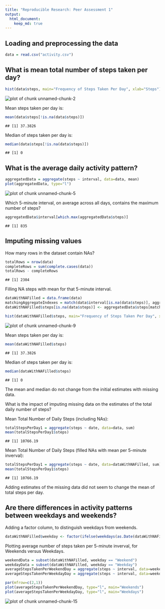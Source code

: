 ```yaml
---
title: "Reproducible Research: Peer Assessment 1"
output: 
  html_document: 
    keep_md: true
---
```



## Loading and preprocessing the data

```r
data = read.csv("activity.csv")
```


## What is mean total number of steps taken per day?



```r
hist(data$steps, main="Frequency of Steps Taken Per Day", xlab="Steps")
```

![plot of chunk unnamed-chunk-2](figure/unnamed-chunk-2-1.png) 

Mean steps taken per day is:


```r
mean(data$steps[!is.na(data$steps)])
```

```
## [1] 37.3826
```

Median of steps taken per day is:


```r
median(data$steps[!is.na(data$steps)])
```

```
## [1] 0
```

## What is the average daily activity pattern?


```r
aggregatedData = aggregate(steps ~ interval, data=data, mean)
plot(aggregatedData, type="l")
```

![plot of chunk unnamed-chunk-5](figure/unnamed-chunk-5-1.png) 

Which 5-minute interval, on average across all days, contains the maximum number of steps?


```r
aggregatedData$interval[which.max(aggregatedData$steps)]
```

```
## [1] 835
```

## Imputing missing values

How many rows in the dataset contain NAs?


```r
totalRows = nrow(data)
completeRows = sum(complete.cases(data))
totalRows - completeRows
```

```
## [1] 2304
```

Filling NA steps with mean for that 5-minute interval.


```r
dataWithNAFilled = data.frame(data)
matchingAggregateIndexes = match(data$interval[is.na(data$steps)], aggregatedData$interval)
dataWithNAFilled$steps[is.na(data$steps)] <- aggregatedData$steps[matchingAggregateIndexes]
```


```r
hist(dataWithNAFilled$steps, main="Frequency of Steps Taken Per Day", xlab="Steps")
```

![plot of chunk unnamed-chunk-9](figure/unnamed-chunk-9-1.png) 

Mean steps taken per day is:


```r
mean(dataWithNAFilled$steps)
```

```
## [1] 37.3826
```

Median of steps taken per day is:


```r
median(dataWithNAFilled$steps)
```

```
## [1] 0
```

The mean and median do not change from the initial estimates with missing data.

What is the impact of imputing missing data on the estimates of the total daily number of steps?

Mean Total Number of Daily Steps (including NAs):


```r
totalStepsPerDay1 = aggregate(steps ~ date, data=data, sum)
mean(totalStepsPerDay1$steps)
```

```
## [1] 10766.19
```

Mean Total Number of Daily Steps (filled NAs with mean per 5-minute inverval):


```r
totalStepsPerDay1 = aggregate(steps ~ date, data=dataWithNAFilled, sum)
mean(totalStepsPerDay1$steps)
```

```
## [1] 10766.19
```

Adding estimates of the missing data did not seem to change the mean of total steps per day.

## Are there differences in activity patterns between weekdays and weekends?

Adding a factor column, to distinguish weekdays from weekends.


```r
dataWithNAFilled$weekday <- factor(ifelse(weekdays(as.Date(dataWithNAFilled$date)) %in% c("Saturday", "Sunday"), "Weekend", "Weekday"))
```

Plotting average number of steps taken per 5-minute inverval, for Weekends versus Weekdays.


```r
weekendData = subset(dataWithNAFilled, weekday == "Weekend")
weekdayData = subset(dataWithNAFilled, weekday == "Weekday")
averageStepsTakenPerWeekendDay = aggregate(steps ~ interval, data=weekendData, mean)
averageStepsTakenPerWeekdayDay = aggregate(steps ~ interval, data=weekdayData, mean)

par(mfrow=c(2,1))
plot(averageStepsTakenPerWeekendDay, type="l", main="Weekends")
plot(averageStepsTakenPerWeekdayDay, type="l", main="Weekdays")
```

![plot of chunk unnamed-chunk-15](figure/unnamed-chunk-15-1.png) 
